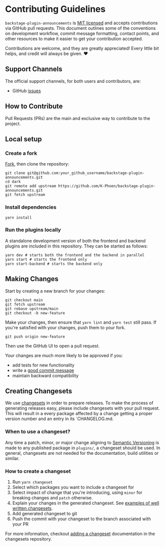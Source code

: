 # Contributing Guidelines

`backstage-plugin-announcements` is [MIT licensed](LICENSE) and accepts contributions via
GitHub pull requests. This document outlines some of the conventions on
development workflow, commit message formatting, contact points, and other
resources to make it easier to get your contribution accepted.

Contributions are welcome, and they are greatly appreciated! Every little bit helps, and credit will always be given. ❤️

## Support Channels

The official support channels, for both users and contributors, are:

- GitHub [issues](https://github.com/K-Phoen/backstage-plugin-announcements/issues)

## How to Contribute

Pull Requests (PRs) are the main and exclusive way to contribute to the project.

## Local setup

### Create a fork

[Fork][fork], then clone the repository:

```
git clone git@github.com:your_github_username/backstage-plugin-announcements.git
cd dark
git remote add upstream https://github.com/K-Phoen/backstage-plugin-announcements.git
git fetch upstream
```

### Install dependencies

```
yarn install
```

### Run the plugins locally

A standalone development version of both the frontend and backend plugins are included in this repository.
They can be started as follows:

```
yarn dev # starts both the frontend and the backend in parallel
yarn start # starts the frontend only
yarn start-backend # starts the backend only
```

## Making Changes

Start by creating a new branch for your changes:

```
git checkout main
git fetch upstream
git rebase upstream/main
git checkout -b new-feature
```

Make your changes, then ensure that `yarn lint` and `yarn test` still pass. If you're satisfied with your changes, push them to your fork.

```
git push origin new-feature
```

Then use the GitHub UI to open a pull request.

Your changes are much more likely to be approved if you:

* add tests for new functionality
* write a [good commit message][commit-message]
* maintain backward compatibility

## Creating Changesets

We use [changesets](https://github.com/atlassian/changesets) in order to prepare releases. To make the process of generating releases easy, please include changesets with your pull request. This will result in a every package affected by a change getting a proper version number and an entry in its `CHANGELOG.md.

### When to use a changeset?

Any time a patch, minor, or major change aligning to [Semantic Versioning](https://semver.org) is made to any published package in `plugins/`, a changeset should be used.
In general, changesets are not needed for the documentation, build utilities or similar.

### How to create a changeset

1. Run `yarn changeset`
2. Select which packages you want to include a changeset for
3. Select impact of change that you're introducing, using `minor` for breaking changes and `patch` otherwise.
4. Explain your changes in the generated changeset. See [examples of well written changesets](https://backstage.io/docs/getting-started/contributors#writing-changesets).
5. Add generated changeset to git
6. Push the commit with your changeset to the branch associated with your PR

For more information, checkout [adding a changeset](https://github.com/atlassian/changesets/blob/master/docs/adding-a-changeset.md) documentation in the changesets repository.

[fork]: https://github.com/K-Phoen/dark/fork
[commit-message]: http://tbaggery.com/2008/04/19/a-note-about-git-commit-messages.html
